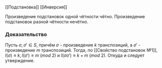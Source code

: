 [[Подстановка]]
[[Инверсия]]

Произведение подстановок одной чётности чётно. Произведение подстановок разной чётности нечётно.
### Доказательство
Пусть $\sigma, \sigma' \in S$, причём $\sigma$ - произведение $k$ транспозиций, а $\sigma'$ - произведение $m$ транспозиций. Тогда, по [[Свойство подстановок №1]], $I(\sigma) \equiv k, I(\sigma') \equiv m \ (mod \ 2)$ и $I(\sigma\sigma') \equiv k + m \ (mod \ 2)$. Откуда и следует утверждение.
